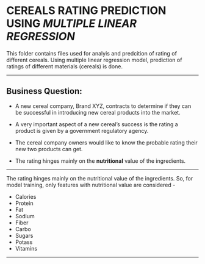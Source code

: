 # CEREALS RATING PREDICTION USING _MULTIPLE LINEAR REGRESSION_

This folder contains files used for analyis and predcition of rating of different cereals. Using multiple linear regression model, prediction of ratings of different materials (cereals) is done.

---

## Business Question:
- A new cereal company, Brand XYZ, contracts to determine if they can be successful in introducing new cereal products into the market.

- A very important aspect of a new cereal’s success is the rating a product is given by a government regulatory agency.

- The cereal company owners would like to know the probable rating their new two products can get. 

- The rating hinges mainly on the **nutritional** value of the ingredients.

---

The rating hinges mainly on the nutritional value of the ingredients. So, for model training, only features with nutritional value are considered -
- Calories	
- Protein	
- Fat	
- Sodium	
- Fiber	
- Carbo	
- Sugars	
- Potass	
- Vitamins

---

